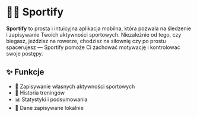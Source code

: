 # 🏃‍♂️ Sportify

**Sportify** to prosta i intuicyjna aplikacja mobilna, która pozwala na śledzenie i zapisywanie Twoich aktywności sportowych. Niezależnie od tego, czy biegasz, jeździsz na rowerze, chodzisz na siłownię czy po prostu spacerujesz — Sportify pomoże Ci zachować motywację i kontrolować swoje postępy.

## ✨ Funkcje

- 📝 Zapisywanie własnych aktywności sportowych
- 📅 Historia treningów
- 📊 Statystyki i podsumowania
- 💾 Dane zapisywane lokalnie
